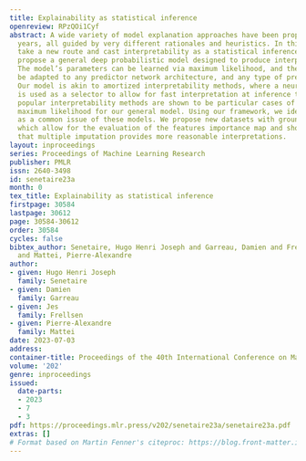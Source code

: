 ```yaml
---
title: Explainability as statistical inference
openreview: RPzQOi1Cyf
abstract: A wide variety of model explanation approaches have been proposed in recent
  years, all guided by very different rationales and heuristics. In this paper, we
  take a new route and cast interpretability as a statistical inference problem. We
  propose a general deep probabilistic model designed to produce interpretable predictions.
  The model’s parameters can be learned via maximum likelihood, and the method can
  be adapted to any predictor network architecture, and any type of prediction problem.
  Our model is akin to amortized interpretability methods, where a neural network
  is used as a selector to allow for fast interpretation at inference time. Several
  popular interpretability methods are shown to be particular cases of regularized
  maximum likelihood for our general model. Using our framework, we identify imputation
  as a common issue of these models. We propose new datasets with ground truth selection
  which allow for the evaluation of the features importance map and show experimentally
  that multiple imputation provides more reasonable interpretations.
layout: inproceedings
series: Proceedings of Machine Learning Research
publisher: PMLR
issn: 2640-3498
id: senetaire23a
month: 0
tex_title: Explainability as statistical inference
firstpage: 30584
lastpage: 30612
page: 30584-30612
order: 30584
cycles: false
bibtex_author: Senetaire, Hugo Henri Joseph and Garreau, Damien and Frellsen, Jes
  and Mattei, Pierre-Alexandre
author:
- given: Hugo Henri Joseph
  family: Senetaire
- given: Damien
  family: Garreau
- given: Jes
  family: Frellsen
- given: Pierre-Alexandre
  family: Mattei
date: 2023-07-03
address: 
container-title: Proceedings of the 40th International Conference on Machine Learning
volume: '202'
genre: inproceedings
issued:
  date-parts:
  - 2023
  - 7
  - 3
pdf: https://proceedings.mlr.press/v202/senetaire23a/senetaire23a.pdf
extras: []
# Format based on Martin Fenner's citeproc: https://blog.front-matter.io/posts/citeproc-yaml-for-bibliographies/
---
```

